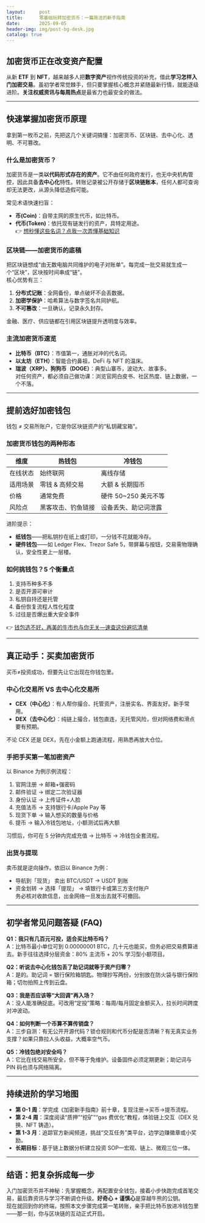 ```yaml
---
layout:     post
title:      零基础玩转加密货币：一篇简洁的新手指南
date:       2025-09-05
header-img: img/post-bg-desk.jpg
catalog: true
---
```


## 加密货币正在改变资产配置
从新 **ETF** 到 **NFT**，越来越多人把**数字资产**视作传统投资的补充，借此**学习怎样入门加密交易**。虽初学者常觉棘手，但只要掌握核心概念并紧随最新行情，就能逐级进阶。**关注权威资讯与每周热点**是最省力也最安全的做法。

---

## 快速掌握加密货币原理
拿到第一枚币之前，先把这几个关键词搞懂：加密货币、区块链、去中心化、透明、不可篡改。

### 什么是加密货币？
加密货币是一类**以代码形式存在的资产**。它不由任何政府发行，也无中央机构管控，因此具备**去中心化**特性。转账记录被公开存储于**区块链账本**，任何人都可查询却无法更改，从源头降低造假可能。

常见术语快速扫盲：
- **币(Coin)**：自带主网的原生代币，如比特币。  
- **代币(Token)**：依托现有链发行的资产，具特定用途。  
👉 [想秒懂这些名词？点我一次弄懂基础知识](https://okxdog.com/)

### 区块链——加密货币的底稿
把区块链想成“由无数电脑共同维护的电子对账单”。每完成一批交易就生成一个“区块”，区块按时间串成“链”。  
核心优势有三：
1. **分布式记账**：全网备份，单点破坏不会丢数据。  
2. **加密学保护**：哈希算法与数字签名共同护航。  
3. **不可篡改**：一旦确认，记录永久封存。

金融、医疗、供应链都在引用区块链提升透明度与效率。

### 主流加密货币速览
- **比特币（BTC）**：市值第一，通胀对冲的代名词。  
- **以太坊（ETH）**：智能合约鼻祖，DeFi 与 NFT 的温床。  
- **瑞波（XRP）、狗狗币（DOGE）**：典型山寨币，波动大、故事多。  
对任何资产，都必须自己做功课：浏览官网白皮书、社区热度、链上数据，一个不落。

---

## 提前选好加密钱包
钱包 ≠ 交易所账户，它是你区块链资产的“私钥藏宝箱”。

### 加密货币钱包的两种形态
| 维度 | 热钱包 | 冷钱包 |
|---|---|---|
| 在线状态 | 始终联网 | 离线存储 |
| 适用场景 | 零钱 & 高频交易 | 大额 & 长期囤币 |
| 价格 | 通常免费 | 硬件 50~250 美元不等 |
| 风险点 | 黑客攻击、钓鱼链接 | 设备丢失、助记词泄露 |

进阶提示：  
- **纸钱包**——把私钥抄在纸上或打印，一分钱不花就能冷存。  
- **硬件钱包**——如 Ledger Flex、Trezor Safe 5，带屏幕与按钮，交易需物理确认，安全性更上一层楼。

### 如何挑钱包？5 个衡量点
1. 支持币种多不多  
2. 是否开源可审计  
3. 私钥自持还是托管  
4. 备份恢复流程人性化程度  
5. 过往是否爆出重大安全事件  

👉 [钱包选不好，再美的牛市也与你无关—速查这份避坑清单](https://okxdog.com/)

---

## 真正动手：买卖加密货币
买币≠投资成功，但要先让它出现在你钱包里。

### 中心化交易所 VS 去中心化交易所
- **CEX（中心化）**：有人帮你撮合、托管资产，注册实名、界面友好。新手常用。  
- **DEX（去中心化）**：纯链上撮合，钱包直连，无托管风险，但对网络费和滑点要有预期。  

不论 CEX 还是 DEX，先在小金额上跑通流程，用熟悉再放大仓位。

### 手把手买第一笔加密资产
以 Binance 为例示例流程：
1. 官网注册 → 邮箱+强密码  
2. 邮件验证 → 绑定二次验证器  
3. 身份认证 → 上传证件+人脸  
4. 充值法币 → 支持银行卡/Apple Pay 等  
5. 现货下单 → 输入想买的数量与价格  
6. 提币 → 输入冷钱包地址，小额测试后再大额

习惯后，你可在 5 分钟内完成充值 → 比特币 → 冷钱包全套流程。

### 出货与提现
卖币就是逆向操作。依旧以 Binance 为例：
- 导航到「现货」 卖出 BTC/USDT → USDT 到账  
- 资金划转 → 选择「提现」 → 填银行卡或第三方支付账户  
务必核对收款信息，出金网络一旦发出去就不可撤回。

---

## 初学者常见问题答疑 (FAQ)

**Q1：我只有几百元可投，适合买比特币吗？**  
A：比特币最小单位可到 0.00000001 BTC，几十元也能买，但务必把交易费算进去。新手往往选择分层资金：80% 主流币 + 20% 学习型小额项目。

**Q2：听说去中心化钱包丢了助记词就等于资产归零？**  
A：是的。助记词 = 银行保险箱钥匙。物理抄写两份，分别放在防火袋与银行保险箱；切勿拍照上传到云盘。

**Q3：我是否应该等“大回调”再入场？**  
A：没人能准确捉底。可改用“定投”策略：每周/每月固定金额买入，拉长时间跨度对冲波动。

**Q4：如何判断一个币算不算传销盘？**  
A：三步自测：有无公开开源代码？锁仓规则和代币分配是否清晰？有无真实业务支撑？如果只靠拉人头收益，大概率空气币。

**Q5：冷钱包绝对安全吗？**  
A：它比在线交易所安全，但不等于免维护。设备固件必须定期更新；助记词与 PIN 码也须与网络隔离。

---

## 持续进阶的学习地图
- **第 0-1 周**：学完成《加密新手指南》前十章，复现注册→买币→提币流程。  
- **第 2-4 周**：深度阅读“质押”“挖矿”“gas 费优化”教程，体验链上交互（DEX 兑换、NFT 铸造）。  
- **第 1-3 月**：追踪官方新闻频道，挑战“交互任务”类平台，边学边赚徽章或小奖励。  
- **长期目标**：基于链上数据分析建立投资 SOP—宏观、链上、微观三位一体。

---

## 结语：把复杂拆成每一步
入门加密货币并不神秘：先掌握概念，再配置安全钱包，接着小步快跑完成首笔交易，最后靠资讯与学习不断调仓升级。**好奇心 + 谨慎心**是穿越牛熊的公钥。  
现在就回到你的终端，按照本文步骤完成第一笔转账，亲手把比特币放进冷钱包里——那一刻，你与区块链的互动正式开启。